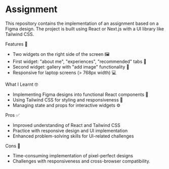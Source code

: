 # Assignment
This repository contains the implementation of an assignment based on a Figma design. The project is built using React or Next.js with a UI library like Tailwind CSS.

Features 🌟
- Two widgets on the right side of the screen 🖼
- First widget: "about me", "experiences", "recommended" tabs 👤
- Second widget: gallery with "add image" functionality 📸
- Responsive for laptop screens (> 768px width) 💻

What I Learnt 🤓
- Implementing Figma designs into functional React components 🎨
- Using Tailwind CSS for styling and responsiveness 💅
- Managing state and props for interactive widgets ⚙

Pros ✅
- Improved understanding of React and Tailwind CSS
- Practice with responsive design and UI implementation
- Enhanced problem-solving skills for UI-related challenges

Cons 🚫
- Time-consuming implementation of pixel-perfect designs
- Challenges with responsiveness and cross-browser compatibility.
